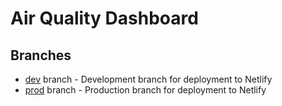 # Air Quality Dashboard

## Branches

* [dev](https://github.com/jeremywall/air-quality-dashboard/tree/dev) branch - Development branch for deployment to Netlify
* [prod](https://github.com/jeremywall/air-quality-dashboard/tree/prod) branch - Production branch for deployment to Netlify
